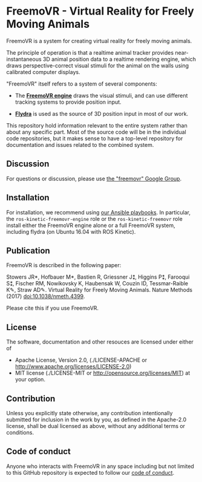 # FreemoVR - Virtual Reality for Freely Moving Animals

FreemoVR is a system for creating virtual reality for freely moving animals.

The principle of operation is that a realtime animal tracker provides
near-instantaneous 3D animal position data to a realtime rendering engine, which
draws perspective-correct visual stimuli for the animal on the walls using
calibrated computer displays.

"FreemoVR" itself refers to a system of several components:

* The **[FreemoVR engine](https://github.com/strawlab/freemovr_engine)** draws the
visual stimuli, and can use different tracking systems to provide position
input.

* **[Flydra](https://github.com/strawlab/flydra)** is used as the source of 3D
position input in most of our work.

This repository hold information relevant to the entire system rather than about
any specific part. Most of the source code will be in the individual code
repositories, but it makes sense to have a top-level repository for
documentation and issues related to the combined system.

## Discussion

For questions or discussion, please use [the "freemovr" Google
Group](https://groups.google.com/forum/#!forum/freemovr).

## Installation

For installation, we recommend using [our Ansible
playbooks](https://github.com/strawlab/strawlab-ansible-roles). In particular,
the `ros-kinetic-freemovr-engine` role or the `ros-kinetic-freemovr` role install
either the FreemoVR engine alone or a full FreemoVR system, including
flydra (on Ubuntu 16.04 with ROS Kinetic).

## Publication

FreemoVR is described in the following paper:

Stowers JR*, Hofbauer M*, Bastien R, Griessner J⁑, Higgins P⁑, Farooqui S⁑,
Fischer RM, Nowikovsky K, Haubensak W, Couzin ID, Tessmar-Raible K✎, Straw AD✎.
Virtual Reality for Freely Moving Animals. Nature Methods (2017)
[doi:10.1038/nmeth.4399](https://dx.doi.org/10.1038/nmeth.4399).

Please cite this if you use FreemoVR.

## License

The software, documentation and other resouces are licensed under either of

* Apache License, Version 2.0,
  (./LICENSE-APACHE or http://www.apache.org/licenses/LICENSE-2.0)
* MIT license (./LICENSE-MIT or http://opensource.org/licenses/MIT)
  at your option.

## Contribution

Unless you explicitly state otherwise, any contribution intentionally
submitted for inclusion in the work by you, as defined in the Apache-2.0
license, shall be dual licensed as above, without any additional terms or
conditions.

## Code of conduct

Anyone who interacts with FreemoVR in any space including but not limited to
this GitHub repository is expected to follow our [code of
conduct](https://github.com/strawlab/freemovr/blob/master/code_of_conduct.md).
